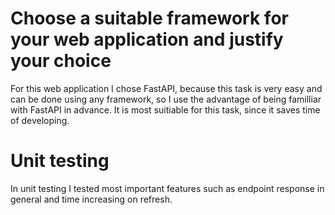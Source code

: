 # Choose a suitable framework for your web application and justify your choice
For this web application I chose FastAPI, because this task is very easy and can be done using any framework,
so I use the advantage of being familliar with FastAPI in advance. 
It is most suitiable for this task, since it saves time of developing.

# Unit testing
In unit testing I tested most important features such as endpoint response in general and time increasing on refresh.
